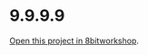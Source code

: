 9.9.9.9
=====

[Open this project in 8bitworkshop](http://8bitworkshop.com/redir.html?platform=zx&githubURL=https%3A%2F%2Fgithub.com%2Fshadowlamer%2F9.9.9.9&file=main.c).
